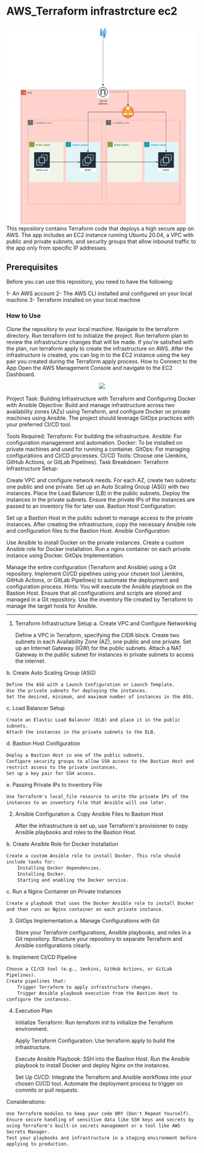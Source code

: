 # AWS_Terraform infrastrcture ec2



<img width="535" alt="Q" src="https://github.com/mohamedesmael10/terraform-aws-project/blob/main/Shots/1.jpeg?raw=true">
This repository contains Terraform code that deploys a high secure app on AWS. The app includes an EC2 instance running Ubuntu 20.04, a VPC with public and private subnets, and security groups that allow inbound traffic to the app only from specific IP addresses.

## Prerequisites
Before you can use this repository, you need to have the following:

1- An AWS account
2- The AWS CLI installed and configured on your local machine
3- Terraform installed on your local machine

### How to Use
Clone the repository to your local machine.
Navigate to the terraform directory.
Run terraform init to initialize the project.
Run terraform plan to review the infrastructure changes that will be made.
If you're satisfied with the plan, run terraform apply to create the infrastructure on AWS.
After the infrastructure is created, you can log in to the EC2 instance using the key pair you created during the Terraform apply process.
How to Connect to the App
Open the AWS Management Console and navigate to the EC2 Dashboard.
 
 <p align="center">
  <img src="https://files.oaiusercontent.com/file-DYW5cfT3A3VYg5pLZv5YszmU?se=2024-09-16T21%3A33%3A59Z&sp=r&sv=2024-08-04&sr=b&rscc=max-age%3D604800%2C%20immutable%2C%20private&rscd=attachment%3B%20filename%3D502be4e9-18b3-49a0-8761-d4c57956d81b.webp&sig=To7q/Xz%2BUbJf4OR0EijwyYv6JUqKTzeymyV7VyVR9FU%3D">
</p>

Project Task: Building Infrastructure with Terraform and Configuring Docker with Ansible
Objective:
Build and manage infrastructure across two availability zones (AZs) using Terraform, and configure Docker on private machines using Ansible. The project should leverage GitOps practices with your preferred CI/CD tool.

Tools Required:
Terraform: For building the infrastructure.
Ansible: For configuration management and automation.
Docker: To be installed on private machines and used for running a container.
GitOps: For managing configurations and CI/CD processes.
CI/CD Tools: Choose one (Jenkins, GitHub Actions, or GitLab Pipelines).
Task Breakdown:
Terraform Infrastructure Setup:

Create VPC and configure network needs.
For each AZ, create two subnets: one public and one private.
Set up an Auto Scaling Group (ASG) with two instances.
Place the Load Balancer (LB) in the public subnets.
Deploy the instances in the private subnets.
Ensure the private IPs of the instances are passed to an inventory file for later use.
Bastion Host Configuration:

Set up a Bastion Host in the public subnet to manage access to the private instances.
After creating the infrastructure, copy the necessary Ansible role and configuration files to the Bastion Host.
Ansible Configuration:

Use Ansible to install Docker on the private instances.
Create a custom Ansible role for Docker installation.
Run a nginx container on each private instance using Docker.
GitOps Implementation:

Manage the entire configuration (Terraform and Ansible) using a Git repository.
Implement CI/CD pipelines using your chosen tool (Jenkins, GitHub Actions, or GitLab Pipelines) to automate the deployment and configuration process.
Hints:
You will execute the Ansible playbook on the Bastion Host.
Ensure that all configurations and scripts are stored and managed in a Git repository.
Use the inventory file created by Terraform to manage the target hosts for Ansible.


-----------------------------------------------------------------------------------------------------

1. Terraform Infrastructure Setup
a. Create VPC and Configure Networking

    Define a VPC in Terraform, specifying the CIDR block.
    Create two subnets in each Availability Zone (AZ), one public and one private.
    Set up an Internet Gateway (IGW) for the public subnets.
    Attach a NAT Gateway in the public subnet for instances in private subnets to access the internet.

b. Create Auto Scaling Group (ASG)

    Define the ASG with a Launch Configuration or Launch Template.
    Use the private subnets for deploying the instances.
    Set the desired, minimum, and maximum number of instances in the ASG.

c. Load Balancer Setup

    Create an Elastic Load Balancer (ELB) and place it in the public subnets.
    Attach the instances in the private subnets to the ELB.

d. Bastion Host Configuration

    Deploy a Bastion Host in one of the public subnets.
    Configure security groups to allow SSH access to the Bastion Host and restrict access to the private instances.
    Set up a key pair for SSH access.

e. Passing Private IPs to Inventory File

    Use Terraform's local_file resource to write the private IPs of the instances to an inventory file that Ansible will use later.

2. Ansible Configuration
a. Copy Ansible Files to Bastion Host

    After the infrastructure is set up, use Terraform's provisioner to copy Ansible playbooks and roles to the Bastion Host.

b. Create Ansible Role for Docker Installation

    Create a custom Ansible role to install Docker. This role should include tasks for:
        Installing Docker dependencies.
        Installing Docker.
        Starting and enabling the Docker service.

c. Run a Nginx Container on Private Instances

    Create a playbook that uses the Docker Ansible role to install Docker and then runs an Nginx container on each private instance.

3. GitOps Implementation
a. Manage Configurations with Git

    Store your Terraform configurations, Ansible playbooks, and roles in a Git repository.
    Structure your repository to separate Terraform and Ansible configurations clearly.

b. Implement CI/CD Pipeline

    Choose a CI/CD tool (e.g., Jenkins, GitHub Actions, or GitLab Pipelines).
    Create pipelines that:
        Trigger Terraform to apply infrastructure changes.
        Trigger Ansible playbook execution from the Bastion Host to configure the instances.

4. Execution Plan

    Initialize Terraform:
        Run terraform init to initialize the Terraform environment.

    Apply Terraform Configuration:
        Use terraform apply to build the infrastructure.

    Execute Ansible Playbook:
        SSH into the Bastion Host.
        Run the Ansible playbook to install Docker and deploy Nginx on the instances.

    Set Up CI/CD:
        Integrate the Terraform and Ansible workflows into your chosen CI/CD tool.
        Automate the deployment process to trigger on commits or pull requests.

Considerations:

    Use Terraform modules to keep your code DRY (Don't Repeat Yourself).
    Ensure secure handling of sensitive data like SSH keys and secrets by using Terraform's built-in secrets management or a tool like AWS Secrets Manager.
    Test your playbooks and infrastructure in a staging environment before applying to production.

